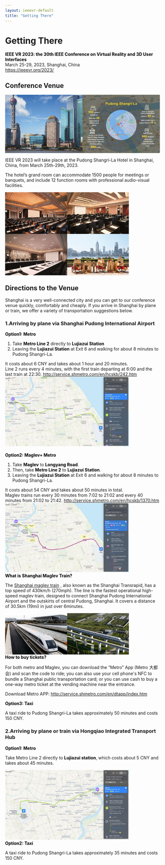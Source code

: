 ```yaml
---
layout: ieeevr-default
title: "Getting There"
---
```


<div>
    <h1>Getting There</h1>
    <p>
        <strong style="color: black">IEEE VR 2023: the 30th IEEE Conference on Virtual Reality and 3D User Interfaces </strong>
        <br>
        March 25-29, 2023, Shanghai, China
        <br>
        <a href="https://ieeevr.org/2023/">https://ieeevr.org/2023/</a>
    </p>
    <h2>Conference Venue</h2>
    <div style="width: 100%; display: flex;flex-direction: row;" >
        <img src="../../assets/images/attend/gt1.png" alt="Pudong Shangri-La Hotel" style="width: 50%"/>
        <img src="../../assets/images/attend/gt0.jpg" alt="The hotel’s grand room2" style="max-width: 50%"/>
    </div>
    <p>IEEE VR 2023 will take place at the Pudong Shangri-La Hotel in Shanghai, China, from March 25th-29th, 2023.</p>
    <p>The hotel’s grand room can accommodate 1500 people for meetings or banquets, and include 12 function rooms with professional audio-visual facilities.</p>
    <div style="width: 80%">
        <div style="width: 100%; display: flex;flex-direction: row;" >
            <img src="../../assets/images/attend/gt2.png" alt="The hotel’s grand room1" style="max-width: 50%"/>
            <img src="../../assets/images/attend/gt3.png" alt="The hotel’s grand room2" style="max-width: 50%"/>
        </div>
        <div style="width: 100%; display: flex;flex-direction: row;">
            <img src="../../assets/images/attend/gt4.png" alt="The hotel’s grand room3" style="max-width: 50%"/>
            <img src="../../assets/images/attend/gt5.png" alt="The hotel’s grand room4" style="max-width: 50%"/>
        </div>
    </div>
    <h2>Directions to the Venue</h2>
    <p>Shanghai is a very well-connected city and you can get to our conference venue quickly, comfortably and cheaply. If you arrive in Shanghai by plane or train, we offer a variety of transportation suggestions below.</p>
    <h3>1.Arriving by <strong>plane</strong> via <strong>Shanghai Pudong International Airport</strong></h3>
    <div>
    <strong style="color:black">Option1: Metro</strong>
    <ol type="1" start="1">
        <li>Take <strong style="color:black">Metro Line 2</strong> directly to <strong style="color:black">Lujiazui Station</strong></li>
        <li>Leaving the <strong style="color:black">Lujiazui Station</strong> at Exit 6 and walking for about 8 minutes to Pudong Shangri-La.</li>
    </ol>
    It costs about 6 CNY and takes about 1 hour and 20 minutes.
    <br>
    Line 2 runs every 4 minutes, with the first train departing at 6:00 and the last train at 22:30. 
    <a href="http://service.shmetro.com/en/hcskb/242.htm">http://service.shmetro.com/en/hcskb/242.htm</a>
    <img src="../../assets/images/attend/gt6.jpg" alt="Metro" style="width: 80%">
    </div>
    <br>
    <div>
    <strong style="color:black">Option2: Maglev+ Metro</strong>
    <ol type="1" start="1">
        <li>Take <strong style="color:black">Maglev</strong> to <strong style="color:black">Longyang Road</strong>.</li>
        <li>Then, take <strong style="color:black">Metro Line 2</strong> to <strong style="color:black">Lujiazui Station</strong>.</li>
        <li>Leaving the <strong style="color:black">Lujiazui Station</strong> at Exit 6 and walking for about 8 minutes to Pudong Shangri-La.</li>
    </ol>
    It costs about 54 CNY and takes about 50 minutes in total.
    <br>
    Maglev trains run every 30 minutes from 7:02 to 21:02 and every 40 minutes from 21:02 to 21:42.
    <a href="http://service.shmetro.com/en/hcskb/1370.htm">http://service.shmetro.com/en/hcskb/1370.htm</a>
    <img src="../../assets/images/attend/gt7.jpg" alt="Maglev+ Metro" style="width: 80%">
    <div>
    <strong style="color:black">What is Shanghai Maglev Train?</strong>
    <p>The 
        <a href="https://en.wikipedia.org/wiki/Shanghai_maglev_train">Shanghai maglev train</a>
    , also known as the Shanghai Transrapid, has a top speed of 430km/h (270mph). The line is the fastest operational high-speed maglev train, designed to connect Shanghai Pudong International Airport and the outskirts of central Pudong, Shanghai. It covers a distance of 30.5km (19mi) in just over 6minutes.
    </p>
    <div style="width: 80%">
        <div style="width: 100%;display: flex;flex-direction: row;">
            <img src="../../assets/images/attend/gt8.png" alt="Shanghai Maglev Train1" style="max-width: 50%"/>
            <img src="../../assets/images/attend/gt9.png" alt="Shanghai Maglev Train2" style="max-width: 50%"/>
        </div>
    </div>
    <strong style="color:black">How to buy tickets?</strong>
    <p>For both metro and Maglev, you can download the “Metro” App (Metro 大都会) and scan the code to ride; you can also use your cell phone's NFC to bundle a Shanghai public transportation card; or you can use cash to buy a one-way metro ticket at the vending machine near the entrance.</p>
    <p>Download Metro APP: <a href="http://service.shmetro.com/en/dtapp/index.htm">http://service.shmetro.com/en/dtapp/index.htm</a></p>
    </div>
    </div>
    <div>
    <strong style="color:black">Option3: Taxi</strong>
    <p>A taxi ride to Pudong Shangri-La takes approximately 50 minutes and costs 150 CNY.</p>
    </div>
    <h3>2.Arriving by <strong>plane</strong> or <strong>train</strong> via <strong>Hongqiao Integrated Transport Hub</strong></h3>
    <div>
    <strong style="color:black">Option1: Metro</strong>
    <p>Take Metro Line 2 directly to <strong style="color:black">Lujiazui station</strong>, which costs about 5 CNY and takes about 45 minutes.</p>
    <img src="../../assets/images/attend/gt10.jpg" alt="Metro" style="width: 80%">
    </div>
    <div>
    <strong style="color:black">Option2: Taxi</strong>
    <p>A taxi ride to Pudong Shangri-La takes approximately 35 minutes and costs 150 CNY.</p>
    </div>
</div>